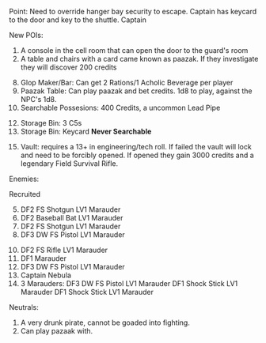 Point: Need to override hanger bay security to escape. Captain has keycard to the door and key to the shuttle. Captain

New POIs:
1. A console in the cell room that can open the door to the guard's room
2. A table and chairs with a card came known as paazak. If they investigate they will discover 200 credits
<!-- 3. Lockers containing the prisoner's artifacts -->
<!-- 4. Storage Bin: 200 Credits -->
<!-- 5. Storage Bin: Switch Blade -->
<!-- 6. Storage Bin: 3 Acholic Beverages -->
<!-- 7. Storage Bin: Field Survival Pistol -->
8. Glop Maker/Bar: Can get 2 Rations/1 Acholic Beverage per player
9. Paazak Table: Can play paazak and bet credits. 1d8 to play, against the NPC's 1d8.
10. Searchable Possesions: 400 Credits, a uncommon Lead Pipe
<!-- 11. Abanoned Paazak Table: 75 Credits -->
12. Storage Bin: 3 C5s
13. Storage Bin: Keycard **Never Searchable** 
<!-- 14. Storage Bin: Field Survival Shotgun -->
15. Vault: requires a 13+ in engineering/tech roll. If failed the vault will lock and need to be forcibly opened. If opened they gain 3000 credits and a legendary Field Survival Rifle.

Enemies:
<!-- 1. Three Marauders: 2 Unarmed, 1 Pistol --> Recruited
<!-- 2. Shock Stick Marauder -->
<!-- 3. Switch Blade Marauder -->
<!-- 4. Unarmed Marauder -->
5. DF2 FS Shotgun LV1 Marauder
6. DF2 Baseball Bat LV1 Marauder
7. DF2 FS Shotgun LV1 Marauder
8. DF3 DW FS Pistol LV1 Marauder
<!-- 9. Lead Pipe Marauder -->
10. DF2 FS Rifle LV1 Marauder
11. DF1 Marauder
12. DF3 DW FS Pistol LV1 Marauder
13. Captain Nebula
14. 3 Marauders: 
DF3 DW FS Pistol LV1 Marauder
DF1 Shock Stick LV1 Marauder
DF1 Shock Stick LV1 Marauder

Neutrals:
1. A very drunk pirate, cannot be goaded into fighting.
4. Can play pazaak with.
